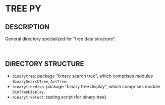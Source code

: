 # TREE PY

## DESCRIPTION

General directory specialized for "tree data structure".

&nbsp;

## DIRECTORY STRUCTURE

- ```binarytree```: package "binary search tree", which comprises modules ```BinarySearchTree```, ```AvlTree```.
- ```binarytreedisp```: package "binary tree display", which comprises module ```BinTreeDisplay```.
- ```binarytreetest```: testing script (for binary tree).
